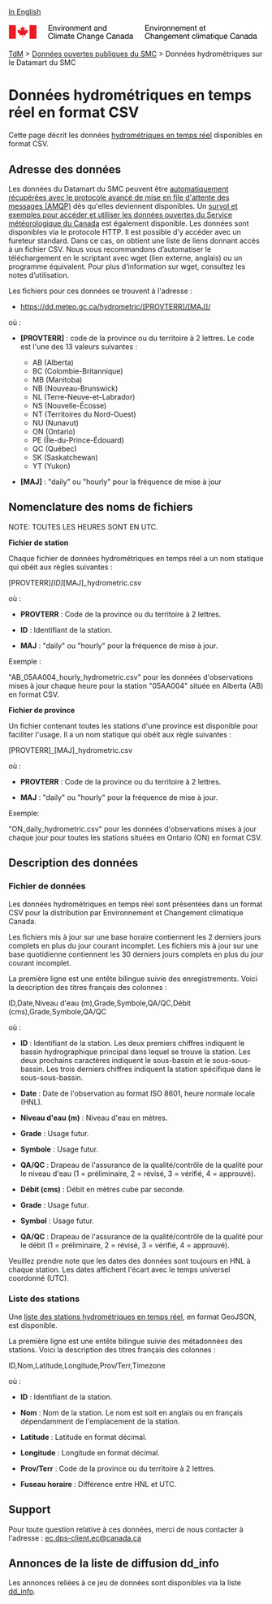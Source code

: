 [In English](readme_hydrometric-datamart_en.md)

![ECCC logo](../../img_eccc-logo.png)

[TdM](../../readme_fr.md) > [Données ouvertes publiques du SMC](../readme_fr.md) > Données hydrométriques sur le Datamart du SMC

# Données hydrométriques en temps réel en format CSV

Cette page décrit les données [hydrométriques en temps réel](readme_hydrometric_fr.md) disponibles en format CSV.

## Adresse des données 

Les données du Datamart du SMC peuvent être [automatiquement récupérées avec le protocole avancé de mise en file d'attente des messages (AMQP)](../../msc-datamart/amqp_fr.md) dès qu'elles deviennent disponibles. Un [survol et exemples pour accéder et utiliser les données ouvertes du Service météorologique du Canada](../../usage/readme_fr.md) est également disponible.
Les données sont disponibles via le protocole HTTP. Il est possible d’y accéder avec un fureteur standard. Dans ce cas, on obtient une liste de liens donnant accès à un fichier CSV. Nous vous recommandons d’automatiser le téléchargement en le scriptant avec wget (lien externe, anglais) ou un programme équivalent. Pour plus d’information sur wget, consultez les notes d’utilisation.

Les fichiers pour ces données se trouvent à l'adresse :
* https://dd.meteo.gc.ca/hydrometric/[PROVTERR]/[MAJ]/

où :
* __[PROVTERR]__ : code de la province ou du territoire à 2 lettres. Le code est 
l'une des 13 valeurs suivantes :
    * AB (Alberta)
    * BC (Colombie-Britannique)
    * MB (Manitoba)
    * NB (Nouveau-Brunswick)
    * NL (Terre-Neuve-et-Labrador)
    * NS (Nouvelle-Écosse)
    * NT (Territoires du Nord-Ouest)
    * NU (Nunavut)
    * ON (Ontario)
    * PE (Île-du-Prince-Édouard)
    * QC (Québec)
    * SK (Saskatchewan)
    * YT (Yukon)

* __[MAJ]__ : "daily" ou "hourly" pour la fréquence de mise à jour

## Nomenclature des noms de fichiers 

NOTE: TOUTES LES HEURES SONT EN UTC.

__Fichier de station__

Chaque fichier de données hydrométriques en temps réel a un nom statique qui
obéit aux règles suivantes :

[PROVTERR]_[ID]_[MAJ]_hydrometric.csv

où :

* __PROVTERR__ : Code de la province ou du territoire à 2 lettres.

* __ID__ : Identifiant de la station.

* __MAJ__ : "daily" ou "hourly" pour la fréquence de mise à jour.

Exemple : 

"AB_05AA004_hourly_hydrometric.csv" pour les données d'observations mises à 
jour chaque heure pour la station "05AA004" située en Alberta (AB) en format 
CSV.

__Fichier de province__

Un fichier contenant toutes les stations d'une province est disponible pour 
faciliter l'usage. Il a un nom statique qui obéit aux règle suivantes :

[PROVTERR]_[MAJ]_hydrometric.csv

où :

* __PROVTERR__ : Code de la province ou du territoire à 2 lettres.

* __MAJ__ : "daily" ou "hourly" pour la fréquence de mise à jour.

Exemple:

"ON_daily_hydrometric.csv" pour les données d'observations mises à jour chaque 
jour pour toutes les stations situées en Ontario (ON) en format CSV.

## Description des données

### Fichier de données

Les données hydrométriques en temps réel sont présentées dans un format CSV pour la distribution par Environnement et Changement climatique Canada.

Les fichiers mis à jour sur une base horaire contiennent les 2 derniers jours complets en plus du jour courant incomplet. Les fichiers mis à jour sur une base quotidienne contiennent les 30 derniers jours complets en plus du jour courant incomplet.

La première ligne est une entête bilingue suivie des enregistrements. Voici la description des titres français des colonnes : 

ID,Date,Niveau d'eau (m),Grade,Symbole,QA/QC,Débit (cms),Grade,Symbole,QA/QC

où : 
*  __ID__ : Identifiant de la station. Les deux premiers chiffres indiquent le 
bassin hydrographique principal dans lequel se trouve la station. Les 
deux prochains caractères indiquent le sous-bassin et le 
sous-sous-bassin. Les trois derniers chiffres indiquent la station 
spécifique dans le sous-sous-bassin.

* __Date__ : Date de l'observation au format ISO 8601, heure normale locale (HNL).

* __Niveau d'eau (m)__ : Niveau d'eau en mètres.

* __Grade__ : Usage futur.

* __Symbole__ : Usage futur.

* __QA/QC__ : Drapeau de l'assurance de la qualité/contrôle de la qualité pour le 
niveau d'eau (1 = préliminaire, 2 = révisé, 3 = vérifié, 4 = approuvé).

* __Débit (cms)__ : Débit en mètres cube par seconde.

* __Grade__ : Usage futur.

* __Symbol__ : Usage futur.

* __QA/QC__ : Drapeau de l'assurance de la qualité/contrôle de la qualité pour le 
          débit (1 = préliminaire, 2 = révisé, 3 = vérifié, 4 = approuvé).

Veuillez prendre note que les dates des données sont toujours en HNL à chaque station. Les dates affichent l'écart avec le temps universel coordonné (UTC).


### Liste des stations

Une [liste des stations hydrométriques en temps réel](https://collaboration.cmc.ec.gc.ca/cmc/cmos/public_doc/msc-data/obs_hydrometric/hydrometric_StationList.geojson), en format GeoJSON, est disponible.

La première ligne est une entête bilingue suivie des métadonnées des stations. Voici la description des titres français des colonnes : 

ID,Nom,Latitude,Longitude,Prov/Terr,Timezone

où :
*  __ID__ : Identifiant de la station.

* __Nom__ : Nom de la station. Le nom est soit en anglais ou en français dépendamment de l'emplacement de la station.

* __Latitude__ : Latitude en format décimal.

* __Longitude__ : Longitude en format décimal.

* __Prov/Terr__ : Code de la province ou du territoire à 2 lettres.

* __Fuseau horaire__ : Différence entre HNL et UTC.

## Support

Pour toute question relative à ces données, merci de nous contacter à l'adresse : ec.dps-client.ec@canada.ca

## Annonces de la liste de diffusion dd_info 

Les annonces reliées à ce jeu de données sont disponibles via la liste [dd_info](https://lists.ec.gc.ca/cgi-bin/mailman/listinfo/dd_info).
